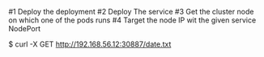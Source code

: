 #1 Deploy the deployment
#2 Deploy The service
#3 Get the cluster node on which one of the pods runs
#4 Target the node IP wit the given service NodePort 

$ curl -X GET http://192.168.56.12:30887/date.txt
